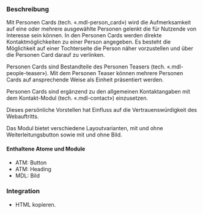 ### Beschreibung
Mit Personen Cards (tech. «.mdl-person_card») wird die Aufmerksamkeit auf eine oder mehrere ausgewählte Personen gelenkt die für Nutzende von Interesse sein können. In den Personen Cards werden direkte Kontaktmöglichkeiten zu einer Person angegeben. Es besteht die Möglichkeit auf einer Tochterseite die Person näher vorzustellen und über die Personen Card darauf zu verlinken.
 
Personen Cards sind Bestandteile des Personen Teasers (tech. «.mdl-people-teaser»). Mit dem Personen Teaser können mehrere Personen Cards auf ansprechende Weise als Einheit präsentiert werden.
 
Personen Cards sind ergänzend zu den allgemeinen Kontaktangaben mit dem Kontakt-Modul (tech. «.mdl-contact») einzusetzen.
 
Dieses persönliche Vorstellen hat Einfluss auf die Vertrauenswürdigkeit des Webauftritts.
 
Das Modul bietet verschiedene Layoutvarianten, mit und ohne Weiterleitungsbutton sowie mit und ohne Bild.
 
 
#### Enthaltene Atome und Module
* ATM: Button
* ATM: Heading
* MDL: Bild

### Integration
* HTML kopieren.
